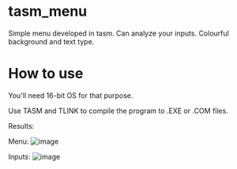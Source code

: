 # tasm_menu
Simple menu developed in tasm. Can analyze your inputs. Colourful background and text type.

# How to use

You'll need 16-bit OS for that purpose.

Use TASM and TLINK to compile the program to .EXE or .COM files.

Results:

Menu:
![image](https://github.com/eugenedhz/tasm_menu/assets/45404641/46dbbd63-5008-4fed-ae56-48fbf21b68c9)

Inputs:
![image](https://github.com/eugenedhz/tasm_menu/assets/45404641/b9edb308-b4d5-4954-af9c-f904e6c75cea)
